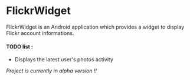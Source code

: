 FlickrWidget
============

FlickrWidget is an Android application which provides a widget to display Flickr account informations.

#### TODO list :

* Displays the latest user's photos activity

_Project is currently in alpha version !!_
